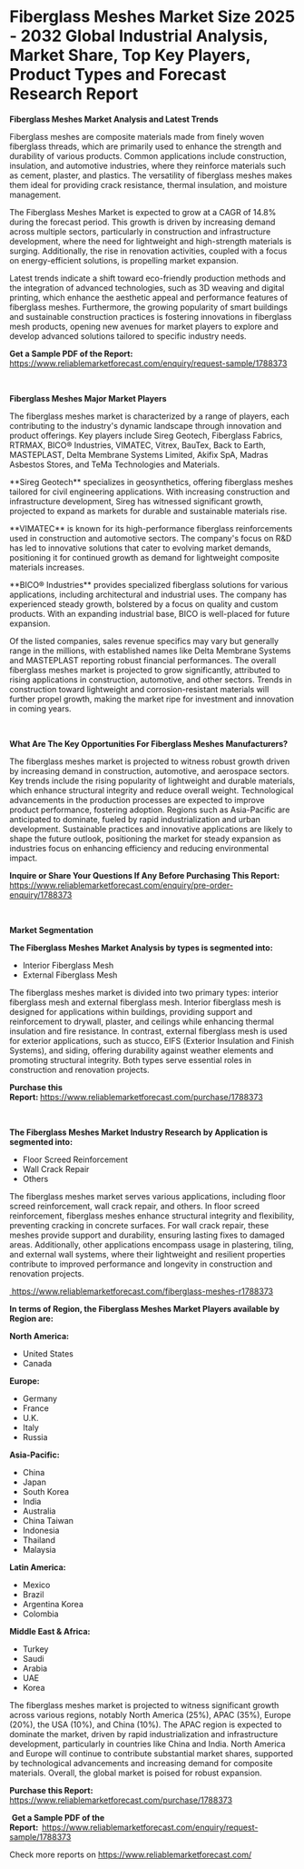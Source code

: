 <p><h1>Fiberglass Meshes Market Size 2025 - 2032 Global Industrial Analysis, Market Share, Top Key Players, Product Types and Forecast Research Report</h1></p><p><strong>Fiberglass Meshes Market Analysis and Latest Trends</strong></p>
<p><p>Fiberglass meshes are composite materials made from finely woven fiberglass threads, which are primarily used to enhance the strength and durability of various products. Common applications include construction, insulation, and automotive industries, where they reinforce materials such as cement, plaster, and plastics. The versatility of fiberglass meshes makes them ideal for providing crack resistance, thermal insulation, and moisture management.</p><p>The Fiberglass Meshes Market is expected to grow at a CAGR of 14.8% during the forecast period. This growth is driven by increasing demand across multiple sectors, particularly in construction and infrastructure development, where the need for lightweight and high-strength materials is surging. Additionally, the rise in renovation activities, coupled with a focus on energy-efficient solutions, is propelling market expansion.</p><p>Latest trends indicate a shift toward eco-friendly production methods and the integration of advanced technologies, such as 3D weaving and digital printing, which enhance the aesthetic appeal and performance features of fiberglass meshes. Furthermore, the growing popularity of smart buildings and sustainable construction practices is fostering innovations in fiberglass mesh products, opening new avenues for market players to explore and develop advanced solutions tailored to specific industry needs.</p></p>
<p><strong>Get a Sample PDF of the Report:&nbsp;</strong> <a href="https://www.reliablemarketforecast.com/enquiry/request-sample/1788373?utm_campaign=2603&utm_medium=2&utm_source=Github&utm_content=ia&utm_term=03042025&utm_id=fiberglass-meshes">https://www.reliablemarketforecast.com/enquiry/request-sample/1788373</a></p>
<p>&nbsp;</p>
<p><strong>Fiberglass Meshes Major Market Players</strong></p>
<p><p>The fiberglass meshes market is characterized by a range of players, each contributing to the industry's dynamic landscape through innovation and product offerings. Key players include Sireg Geotech, Fiberglass Fabrics, RTRMAX, BICO® Industries, VIMATEC, Vitrex, BauTex, Back to Earth, MASTEPLAST, Delta Membrane Systems Limited, Akifix SpA, Madras Asbestos Stores, and TeMa Technologies and Materials.</p><p>**Sireg Geotech** specializes in geosynthetics, offering fiberglass meshes tailored for civil engineering applications. With increasing construction and infrastructure development, Sireg has witnessed significant growth, projected to expand as markets for durable and sustainable materials rise.</p><p>**VIMATEC** is known for its high-performance fiberglass reinforcements used in construction and automotive sectors. The company's focus on R&D has led to innovative solutions that cater to evolving market demands, positioning it for continued growth as demand for lightweight composite materials increases.</p><p>**BICO® Industries** provides specialized fiberglass solutions for various applications, including architectural and industrial uses. The company has experienced steady growth, bolstered by a focus on quality and custom products. With an expanding industrial base, BICO is well-placed for future expansion.</p><p>Of the listed companies, sales revenue specifics may vary but generally range in the millions, with established names like Delta Membrane Systems and MASTEPLAST reporting robust financial performances. The overall fiberglass meshes market is projected to grow significantly, attributed to rising applications in construction, automotive, and other sectors. Trends in construction toward lightweight and corrosion-resistant materials will further propel growth, making the market ripe for investment and innovation in coming years.</p></p>
<p>&nbsp;</p>
<p><strong>What Are The Key Opportunities For Fiberglass Meshes Manufacturers?</strong></p>
<p><p>The fiberglass meshes market is projected to witness robust growth driven by increasing demand in construction, automotive, and aerospace sectors. Key trends include the rising popularity of lightweight and durable materials, which enhance structural integrity and reduce overall weight. Technological advancements in the production processes are expected to improve product performance, fostering adoption. Regions such as Asia-Pacific are anticipated to dominate, fueled by rapid industrialization and urban development. Sustainable practices and innovative applications are likely to shape the future outlook, positioning the market for steady expansion as industries focus on enhancing efficiency and reducing environmental impact.</p></p>
<p><strong>Inquire or Share Your Questions If Any Before Purchasing This Report:</strong> <a href="https://www.reliablemarketforecast.com/enquiry/pre-order-enquiry/1788373?utm_campaign=2603&utm_medium=2&utm_source=Github&utm_content=ia&utm_term=03042025&utm_id=fiberglass-meshes">https://www.reliablemarketforecast.com/enquiry/pre-order-enquiry/1788373</a></p>
<p>&nbsp;</p>
<p><strong>Market Segmentation</strong></p>
<p><strong>The Fiberglass Meshes Market Analysis by types is segmented into:</strong></p>
<p><ul><li>Interior Fiberglass Mesh</li><li>External Fiberglass Mesh</li></ul></p>
<p><p>The fiberglass meshes market is divided into two primary types: interior fiberglass mesh and external fiberglass mesh. Interior fiberglass mesh is designed for applications within buildings, providing support and reinforcement to drywall, plaster, and ceilings while enhancing thermal insulation and fire resistance. In contrast, external fiberglass mesh is used for exterior applications, such as stucco, EIFS (Exterior Insulation and Finish Systems), and siding, offering durability against weather elements and promoting structural integrity. Both types serve essential roles in construction and renovation projects.</p></p>
<p><strong>Purchase this Report:&nbsp;</strong><a href="https://www.reliablemarketforecast.com/purchase/1788373?utm_campaign=2603&utm_medium=2&utm_source=Github&utm_content=ia&utm_term=03042025&utm_id=fiberglass-meshes">https://www.reliablemarketforecast.com/purchase/1788373</a></p>
<p>&nbsp;</p>
<p><strong>The Fiberglass Meshes Market Industry Research by Application is segmented into:</strong></p>
<p><ul><li>Floor Screed Reinforcement</li><li>Wall Crack Repair</li><li>Others</li></ul></p>
<p><p>The fiberglass meshes market serves various applications, including floor screed reinforcement, wall crack repair, and others. In floor screed reinforcement, fiberglass meshes enhance structural integrity and flexibility, preventing cracking in concrete surfaces. For wall crack repair, these meshes provide support and durability, ensuring lasting fixes to damaged areas. Additionally, other applications encompass usage in plastering, tiling, and external wall systems, where their lightweight and resilient properties contribute to improved performance and longevity in construction and renovation projects.</p></p>
<p><a href="https://www.reliablemarketforecast.com/fiberglass-meshes-r1788373?utm_campaign=2603&utm_medium=2&utm_source=Github&utm_content=ia&utm_term=03042025&utm_id=fiberglass-meshes">&nbsp;https://www.reliablemarketforecast.com/fiberglass-meshes-r1788373</a></p>
<p><strong>In terms of Region, the Fiberglass Meshes Market Players available by Region are:</strong></p>
<p>
    <p> <strong> North America: </strong>
        <ul>
            <li>United States</li>
            <li>Canada</li>
        </ul>
        </p> 
    <p> <strong> Europe: </strong>
        <ul>
            <li>Germany</li>
            <li>France</li>
            <li>U.K.</li>
            <li>Italy</li>
            <li>Russia</li>
        </ul>
        </p> 
    <p> <strong> Asia-Pacific: </strong>
        <ul>
            <li>China</li>
            <li>Japan</li>
            <li>South Korea</li>
            <li>India</li>
            <li>Australia</li>
            <li>China Taiwan</li>
            <li>Indonesia</li>
            <li>Thailand</li>
            <li>Malaysia</li>
        </ul>
        </p> 
    <p> <strong> Latin America: </strong>
        <ul>
            <li>Mexico</li>
            <li>Brazil</li>
            <li>Argentina Korea</li>
            <li>Colombia</li>
        </ul>
        </p> 
    <p> <strong> Middle East & Africa: </strong>
        <ul>
            <li>Turkey</li>
            <li>Saudi</li>
            <li>Arabia</li>
            <li>UAE</li>
            <li>Korea</li>
        </ul>
    </p>
    </p>
<p><p>The fiberglass meshes market is projected to witness significant growth across various regions, notably North America (25%), APAC (35%), Europe (20%), the USA (10%), and China (10%). The APAC region is expected to dominate the market, driven by rapid industrialization and infrastructure development, particularly in countries like China and India. North America and Europe will continue to contribute substantial market shares, supported by technological advancements and increasing demand for composite materials. Overall, the global market is poised for robust expansion.</p></p>
<p><strong>Purchase this Report: </strong><a href="https://www.reliablemarketforecast.com/purchase/1788373?utm_campaign=2603&utm_medium=2&utm_source=Github&utm_content=ia&utm_term=03042025&utm_id=fiberglass-meshes">https://www.reliablemarketforecast.com/purchase/1788373</a></p>
<p>&nbsp;<strong>Get a Sample PDF of the Report:&nbsp;&nbsp;</strong><a href="https://www.reliablemarketforecast.com/enquiry/request-sample/1788373?utm_campaign=2603&utm_medium=2&utm_source=Github&utm_content=ia&utm_term=03042025&utm_id=fiberglass-meshes">https://www.reliablemarketforecast.com/enquiry/request-sample/1788373</a></p>
<p><strong></strong></p>
<p>Check more reports on <a href="https://www.reliablemarketforecast.com/?utm_campaign=2603&utm_medium=2&utm_source=Github&utm_content=ia&utm_term=03042025&utm_id=fiberglass-meshes">https://www.reliablemarketforecast.com/</a></p>
